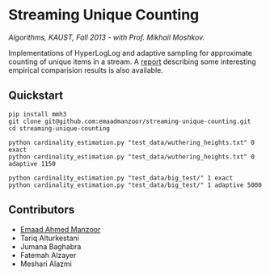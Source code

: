 # Streaming Unique Counting
*Algorithms, KAUST, Fall 2013 - with Prof. Mikhail Moshkov.*

Implementations of HyperLogLog and adaptive sampling for approximate counting of unique items in a stream. A [report](www.eyeshalfclosed.com/docs/CS260_Final_Report.pdf) describing some interesting empirical comparision results is also available.

## Quickstart

```
pip install mmh3
git clone git@github.com:emaadmanzoor/streaming-unique-counting.git
cd streaming-unique-counting

python cardinality_estimation.py "test_data/wuthering_heights.txt" 0 exact
python cardinality_estimation.py "test_data/wuthering_heights.txt" 0 adaptive 1150

python cardinality_estimation.py "test_data/big_test/" 1 exact
python cardinality_estimation.py "test_data/big_test/" 1 adaptive 5000
```

## Contributors

   * [Emaad Ahmed Manzoor](http://eyeshalfclosed.com)
   * Tariq Alturkestani
   * Jumana Baghabra
   * Fatemah Alzayer
   * Meshari Alazmi
